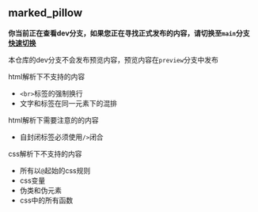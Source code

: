 ## marked_pillow

**你当前正在查看dev分支，如果您正在寻找正式发布的内容，请切换至`main`分支 [快速切换](https://github.comLittleJiu-furry/marked_pillow)**

本仓库的dev分支不会发布预览内容，预览内容在`preview`分支中发布

html解析下不支持的内容
- `<br>`标签的强制换行
- 文字和标签在同一元素下的混排

html解析下需要注意的的内容
- 自封闭标签必须使用`/>`闭合

css解析下不支持的内容
- 所有以`@`起始的css规则
- css变量
- 伪类和伪元素
- css中的所有函数
